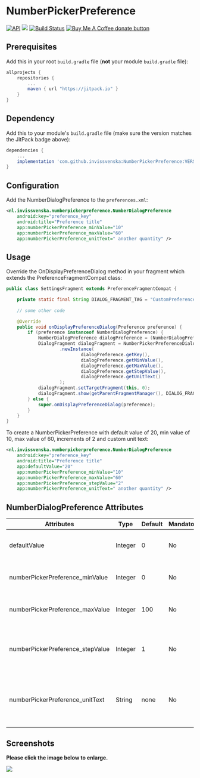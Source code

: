 # NumberPickerPreference
[![API](https://img.shields.io/badge/API-19%2B-brightgreen.svg?style=flat)](https://android-arsenal.com/api?level=19) [![](https://jitpack.io/v/invissvenska/NumberPickerPreference.svg)](https://jitpack.io/#invissvenska/NumberPickerPreference) <a href="https://github.com/invissvenska/NumberPickerPreference/actions"><img alt="Build Status" src="https://github.com/invissvenska/NumberPickerPreference/workflows/Android-Library%20CI/badge.svg"/></a> <span class="badge-buymeacoffee"><a href="https://www.paypal.com/paypalme/svenvandentweel/3" title="Donate to this project using Buy Me A Coffee"><img src="https://img.shields.io/badge/buy%20me%20a%20coffee-donate-yellow.svg" alt="Buy Me A Coffee donate button" /></a></span>  

## Prerequisites

Add this in your root `build.gradle` file (**not** your module `build.gradle` file):

```gradle
allprojects {
    repositories {
        ...
        maven { url "https://jitpack.io" }
    }
}
```

## Dependency

Add this to your module's `build.gradle` file (make sure the version matches the JitPack badge above):

```gradle
dependencies {
    ...
    implementation 'com.github.invissvenska:NumberPickerPreference:VERSION'
}
```

## Configuration

Add the NumberDialogPreference to the `preferences.xml`:

```xml
<nl.invissvenska.numberpickerpreference.NumberDialogPreference
    android:key="preference_key"
    android:title="Preference title"
    app:numberPickerPreference_minValue="10"
    app:numberPickerPreference_maxValue="60"
    app:numberPickerPreference_unitText=" another quantity" /> 
```

## Usage

Override the OnDisplayPreferenceDialog method in your fragment which extends the PreferenceFragmentCompat class:
```java
public class SettingsFragment extends PreferenceFragmentCompat {

    private static final String DIALOG_FRAGMENT_TAG = "CustomPreferenceDialog";
    
    // some other code

    @Override
    public void onDisplayPreferenceDialog(Preference preference) {
        if (preference instanceof NumberDialogPreference) {
            NumberDialogPreference dialogPreference = (NumberDialogPreference) preference;
            DialogFragment dialogFragment = NumberPickerPreferenceDialogFragment
                    .newInstance(
                            dialogPreference.getKey(),
                            dialogPreference.getMinValue(),
                            dialogPreference.getMaxValue(),
                            dialogPreference.getStepValue(),
                            dialogPreference.getUnitText()
                    );
            dialogFragment.setTargetFragment(this, 0);
            dialogFragment.show(getParentFragmentManager(), DIALOG_FRAGMENT_TAG);
        } else {
            super.onDisplayPreferenceDialog(preference);
        }
    }
}
```

To create a NumberPickerPreference with default value of 20, min value of 10, max value of 60, increments of 2 and custom unit text:
```xml
<nl.invissvenska.numberpickerpreference.NumberDialogPreference
    android:key="preference_key"
    android:title="Preference title"
    app:defaultValue="20"
    app:numberPickerPreference_minValue="10"
    app:numberPickerPreference_maxValue="60"
    app:numberPickerPreference_stepValue="2"
    app:numberPickerPreference_unitText=" another quantity" />
```

## NumberDialogPreference Attributes
Attributes | Type | Default | Mandatory | Description
--- | --- | --- | --- | ---
defaultValue | Integer | 0 | No | Sets the default value of the preference.
numberPickerPreference_minValue | Integer | 0 | No | Minimum value to select from preference.
numberPickerPreference_maxValue | Integer | 100 | No | Maximum value to select from preference.
numberPickerPreference_stepValue | Integer | 1 | No | Stepper value, minimum value should be 1.
numberPickerPreference_unitText | String | none | No | Suffix value, can be used to indicate the unit which will be selected.

## Screenshots

**Please click the image below to enlarge.**

<img src="https://raw.githubusercontent.com/invissvenska/NumberPickerPreference/master/media/collage.png">
